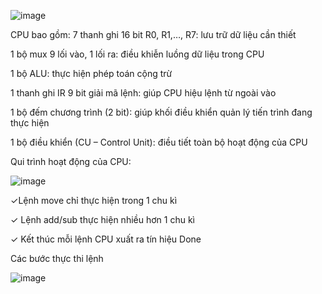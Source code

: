 ![image](https://github.com/user-attachments/assets/0b664c6a-33b5-4e67-83b1-4c72dd62ed30)






CPU bao gồm: 
7 thanh ghi 16 bit R0, R1,…, R7: lưu trữ dữ liệu cần thiết 


1 bộ mux 9 lối vào, 1 lối ra:  điều khiễn luồng dữ liệu trong CPU 


1 bộ ALU: thực hiện phép toán cộng trừ 


1 thanh ghi IR 9 bit giải mã lệnh: giúp CPU hiệu lệnh từ ngoài vào 


1 bộ đếm chương trình (2 bit): giúp khối điều khiển quản lý tiến trình đang thực hiện 


1 bộ điều khiển (CU – Control Unit): điều tiết toàn bộ hoạt động của CPU



Qui trình hoạt động của CPU:

![image](https://github.com/user-attachments/assets/c01c29f3-d011-4015-8432-991c369950a6)



✓Lệnh move chỉ thực hiện trong 1 chu kì 


✓ Lệnh add/sub thực hiện nhiều hơn 1 chu kì 


✓ Kết thúc mỗi lệnh CPU xuất ra tín hiệu Done




Các bước thực thi lệnh


![image](https://github.com/user-attachments/assets/c5808100-7231-41d8-9a9e-3a3b67d03cd9)
